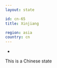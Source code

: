 ```yaml
---
layout: state

id: cn-65
title: Xinjiang

region: asia
country: cn
---
```

-
This is a Chinese state